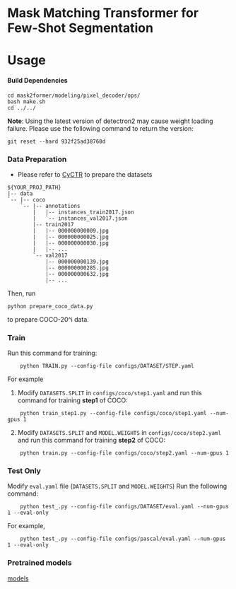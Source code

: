 # Mask Matching Transformer for Few-Shot Segmentation


# Usage



#### Build Dependencies

```
cd mask2former/modeling/pixel_decoder/ops/
bash make.sh
cd ../../
```

**Note**: Using the latest version of detectron2 may cause weight loading failure. Please use the following command to return the version:
```
git reset --hard 932f25ad38768d
```

### Data Preparation

+ Please refer to [CyCTR](https://github.com/YanFangCS/CyCTR-Pytorch) to prepare the datasets 
```
${YOUR_PROJ_PATH}
|-- data
`-- |-- coco
    `-- |-- annotations
        |   |-- instances_train2017.json
        |   `-- instances_val2017.json
        |-- train2017
        |   |-- 000000000009.jpg
        |   |-- 000000000025.jpg
        |   |-- 000000000030.jpg
        |   |-- ... 
        `-- val2017
            |-- 000000000139.jpg
            |-- 000000000285.jpg
            |-- 000000000632.jpg
            |-- ... 
```

Then, run  
```
python prepare_coco_data.py
```
to prepare COCO-20^i data.

### Train
Run this command for training:
```
    python TRAIN.py --config-file configs/DATASET/STEP.yaml
```
For example
1. Modify `DATASETS.SPLIT` in `configs/coco/step1.yaml` and run this command for training **step1** of COCO: 
```
    python train_step1.py --config-file configs/coco/step1.yaml --num-gpus 1
```

2. Modify `DATASETS.SPLIT` and `MODEL.WEIGHTS` in `configs/coco/step2.yaml` and run this command for training **step2** of COCO: 
```
    python train.py --config-file configs/coco/step2.yaml --num-gpus 1
```



### Test Only
Modify `eval.yaml` file (`DATASETS.SPLIT` and `MODEL.WEIGHTS`)
Run the following command: 
```
    python test_.py --config-file configs/DATASET/eval.yaml --num-gpus 1 --eval-only
```

For example, 
```
    python test_.py --config-file configs/pascal/eval.yaml --num-gpus 1 --eval-only
```

### Pretrained models
[models]()
